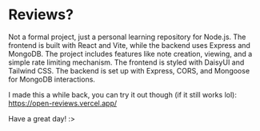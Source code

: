 # Reviews?

Not a formal project, just a personal learning repository for Node.js. The frontend is built with React and Vite, while the backend uses Express and MongoDB. The project includes features like note creation, viewing, and a simple rate limiting mechanism. The frontend is styled with DaisyUI and Tailwind CSS. The backend is set up with Express, CORS, and Mongoose for MongoDB interactions.

I made this a while back, you can try it out though (if it still works lol): https://open-reviews.vercel.app/

Have a great day! :>
